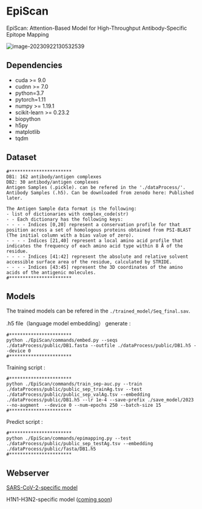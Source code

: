 # EpiScan
EpiScan: Attention-Based Model for High-Throughput Antibody-Specific Epitope Mapping 

![image-20230922130532539](C:\Users\41655\AppData\Roaming\Typora\typora-user-images\image-20230922130532539.png)

## Dependencies

+ cuda >= 9.0
+ cudnn >= 7.0
+ python=3.7
+ pytorch=1.11
+ numpy >= 1.19.1
+ scikit-learn >= 0.23.2
+ biopython
+ h5py
+ matplotlib
+ tqdm

## Dataset

```
#***********************
DB1: 162 antibody/antigen complexes 
DB2: 30 antibody/antigen complexes 
Antigen Samples (.pickle). can be refered in the './dataProcess/'.
Antibody Samples (.h5). Can be downloaded from zenodo here: Published later.

The Antigen Sample data format is the following:
- list of dictionaries with complex_code(str)
- - Each dictionary has the following keys:
- - - - Indices [0,20] represent a conservation profile for that position across a set of homologous proteins obtained from PSI-BLAST (The initial column with a bias value of zero).
- - - - Indices [21,40] represent a local amino acid profile that indicates the frequency of each amino acid type within 8 Å of the residue.
- - - - Indices [41:42] represent the absolute and relative solvent accessible surface area of the residue, calculated by STRIDE.
- - - - Indices [43:45] represent the 3D coordinates of the amino acids of the antigenic molecules. 
#***********************
```

## Models

The trained models can be refered in the `./trained_model/Seq_final.sav`.

.h5 file（language model embedding） generate : 

```
#***********************
python ./EpiScan/commands/embed.py --seqs ./dataProcess/public/DB1.fasta --outfile ./dataProcess/public/DB1.h5 --device 0
#***********************
```

Training script : 

```
#***********************
python ./EpiScan/commands/train_sep-auc.py --train ./dataProcess/public/public_sep_trainAg.tsv --test ./dataProcess/public/public_sep_valAg.tsv --embedding ./dataProcess/public/DB1.h5 --lr 1e-4 --save-prefix ./save_model/2023 --no-augment  --device 0 --num-epochs 250 --batch-size 15
#***********************
```

Predict script : 

```
#***********************
python ./EpiScan/commands/epimapping.py --test ./dataProcess/public/public_sep_testAg.tsv --embedding ./dataProcess/public/fasta/DB1.h5
#***********************
```



## Webserver

[SARS-CoV-2-specific model](http://43.138.221.72:8023/)

H1N1-H3N2-specific model ([coming soon]())
